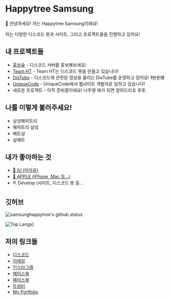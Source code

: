 # Happytree Samsung
👋 안녕하세요! 저는 Happytree Samsung이에요!

저는 다양한 디스코드 봇과 사이트, 그리고 프로젝트들을 진행하고 있어요!

## 내 프로젝트들
+ [홍보숲](https://discord.gg/kbWbVU4) - 디스코드 서버를 홍보해보세요!
+ [Team HT](https://github.com/teamht) - Team HT는 디스코드 봇을 만들고 있습니다!
+ [DisTube](https://github.com/distube-official) - 디스코드에 관련된 영상을 올리는 DisTube를 운영하고 있어요! ~~1인운영~~
+ [UniqueCode](https://github.com/UniqueCodeGit) - UniqueCode에서 웹사이트 개발자로 일하고 있습니다!
+ 새로운 프로젝트 - 아직 준비중이에요! 나주엥 때가 되면 알려드리죠 후후.

## 나를 이렇게 불러주세요!
+ 삼성해피트리
+ 해피트리 삼성
+ 해트삼
+ 삼해트

## 내가 좋아하는 것
+ [🎤 IU (아이유)](https://namu.wiki/w/%EC%95%84%EC%9D%B4%EC%9C%A0)
+ [🍎 APPLE (iPhone, Mac 등...)](https://apple.com/kr)
+ ⛏ Develop (사이트, 디스코드 봇 등...

## 깃허브
![samsunghappytree's github status](https://github-readme-stats.vercel.app/api?username=samsunghappytree123&show_icons=true&bg_color=30,e96443,904e95&title_color=fff&text_color=fff)

![Top Langs](https://github-readme-stats.vercel.app/api/top-langs/?username=samsunghappytree123&show_icons=true&bg_color=30,e96443,904e95&title_color=fff&text_color=fff&layout=8)]

## 저의 링크들
+ [디스코드](https://discord.com/users/726350177601978438)
+ [이메일](mailto:samsunghappytree123@naver.com)
+ [인스타그램](https://www.instagram.com/samsunghappytree)
+ [페이스북](https://www.facebook.com/samsunghappytree123)
+ [페이스북](https://www.facebook.com/jys2008)
+ [트위터](https://twitter.com/happytree0418)
+ [My Portfolio](https://devht.cf)
